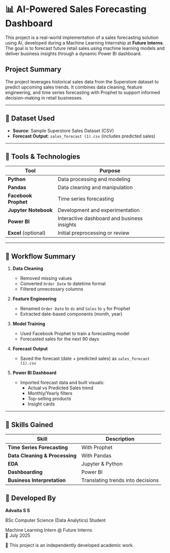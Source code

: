 # 📊 AI-Powered Sales Forecasting Dashboard

This project is a real-world implementation of a sales forecasting solution using AI, developed during a Machine Learning Internship at **Future Interns**. The goal is to forecast future retail sales using machine learning models and deliver business insights through a dynamic Power BI dashboard.

## Project Summary

The project leverages historical sales data from the Superstore dataset to predict upcoming sales trends. It combines data cleaning, feature engineering, and time series forecasting with Prophet to support informed decision-making in retail businesses.

---

## 📁 Dataset Used

- **Source**: Sample Superstore Sales Dataset (CSV)
- **Forecast Output**: `sales_forecast (1).csv` (includes predicted sales)

---

## 🧰 Tools & Technologies

| Tool                | Purpose                                      |
|---------------------|----------------------------------------------|
| **Python**          | Data processing and modeling                 |
| **Pandas**          | Data cleaning and manipulation               |
| **Facebook Prophet**| Time series forecasting                      |
| **Jupyter Notebook**| Development and experimentation              |
| **Power BI**        | Interactive dashboard and business insights  |
| **Excel** (optional)| Initial preprocessing or review              |

---

## 🔄 Workflow Summary

1. **Data Cleaning**
   - Removed missing values
   - Converted `Order Date` to datetime format
   - Filtered unnecessary columns

2. **Feature Engineering**
   - Renamed `Order Date` to `ds` and `Sales` to `y` for Prophet
   - Extracted date-based components (month, year)

3. **Model Training**
   - Used Facebook Prophet to train a forecasting model
   - Forecasted sales for the next 90 days

4. **Forecast Output**
   - Saved the forecast (date + predicted sales) as `sales_forecast (1).csv`

5. **Power BI Dashboard**
   - Imported forecast data and built visuals:
     - Actual vs Predicted Sales trend
     - Monthly/Yearly filters
     - Top-selling products
     - Insight cards

---

## 🎯 Skills Gained

| Skill                          | Description |
|-------------------------------|-------------|
| **Time Series Forecasting**   | With Prophet |
| **Data Cleaning & Processing**| With Pandas |
| **EDA**                       | Jupyter & Python |
| **Dashboarding**              | Power BI |
| **Business Interpretation**   | Translating trends into decisions |

## 👤 Developed By

**Advaita S S**  

BSc Computer Science (Data Analytics) Student

Machine Learning Intern @ Future Interns  
📅 July 2025

📌 This project is an independently developed academic work. 

